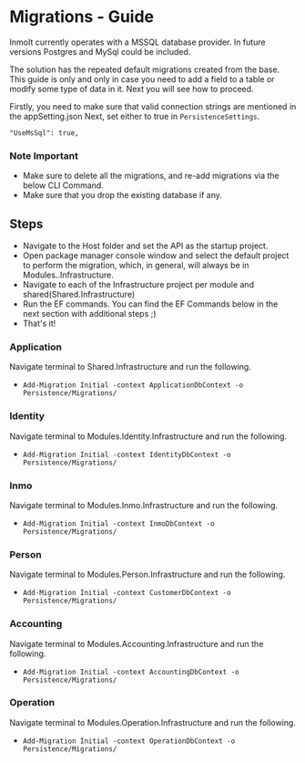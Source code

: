 # Migrations - Guide

InmoIt currently operates with a MSSQL database provider. In future versions Postgres and MySql could be included.

The solution has the repeated default migrations created from the base. This guide is only and only in case you need to add a field to a table or modify some type of data in it. Next you will see how to proceed.

Firstly, you need to make sure that valid connection strings are mentioned in the appSetting.json
Next, set either to true in `PersistenceSettings`.

`"UseMsSql": true,`

### Note Important

- Make sure to delete all the migrations, and re-add migrations via the below CLI Command.
- Make sure that you drop the existing database if any.

## Steps

- Navigate to the Host folder and set the API as the startup project.
- Open package manager console window and select the default project to perform the migration, which, in general, will always be in Modules.<Project Name>.Infrastructure.
- Navigate to each of the Infrastructure project per module and shared(Shared.Infrastructure)
- Run the EF commands. You can find the EF Commands below in the next section with additional steps ;)
- That's it!

### Application

Navigate terminal to Shared.Infrastructure and run the following.

- `Add-Migration Initial -context ApplicationDbContext -o Persistence/Migrations/`

### Identity

Navigate terminal to Modules.Identity.Infrastructure and run the following.

- `Add-Migration Initial -context IdentityDbContext -o Persistence/Migrations/`

### Inmo

Navigate terminal to Modules.Inmo.Infrastructure and run the following.

- `Add-Migration Initial -context InmoDbContext -o Persistence/Migrations/`

### Person

Navigate terminal to Modules.Person.Infrastructure and run the following.

- `Add-Migration Initial -context CustomerDbContext -o Persistence/Migrations/`

### Accounting

Navigate terminal to Modules.Accounting.Infrastructure and run the following.

- `Add-Migration Initial -context AccountingDbContext -o Persistence/Migrations/`

### Operation

Navigate terminal to Modules.Operation.Infrastructure and run the following.

- `Add-Migration Initial -context OperationDbContext -o Persistence/Migrations/`
